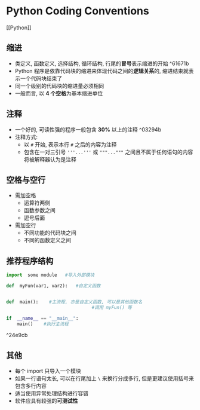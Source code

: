 # Python Coding Conventions

[[Python]]

## 缩进

* 类定义, 函数定义, 选择结构, 循环结构, 行尾的**冒号**表示缩进的开始 ^61671b
* Python 程序是依靠代码块的缩进来体现代码之间的**逻辑关系**的, 缩进结束就表示一个代码块结束了
* 同一个级别的代码块的缩进量必须相同
* 一般而言, 以 **4 个空格**为基本缩进单位

## 注释

* 一个好的, 可读性强的程序一般包含 **30%** 以上的注释 ^03294b
* 注释方式:
    * 以 `#` 开始, 表示本行 `#` 之后的内容为注释
    * 包含在一对三引号 `'''...'''` 或 `"""..."""` 之间且不属于任何语句的内容将被解释器认为是注释

## 空格与空行

* 需加空格
    * 运算符两侧
    * 函数参数之间
    * 逗号后面
* 需加空行
    * 不同功能的代码块之间
    * 不同的函数定义之间

## 推荐程序结构

```python
import  some module   #导入外部模块

def  myFun(var1, var2):   #自定义函数


def  main():    #主流程, 亦是自定义函数, 可以是其他函数名
                                #调用 myFun() 等

if  __name__ == "__main__":
    main()    #执行主流程
```

^24e9cb

## 其他

* 每个 import 只导入一个模块
* 如果一行语句太长, 可以在行尾加上 `\` 来换行分成多行, 但是更建议使用括号来包含多行内容
* 适当使用异常处理结构进行容错
* 软件应具有较强的**可测试性**
